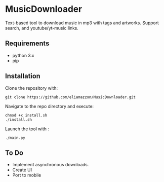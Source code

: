 # MusicDownloader
Text-based tool to download music in mp3 with tags and artworks.
Support search, and youtube/yt-music links.

## Requirements

- python 3.x
- pip

## Installation

Clone the repository with:

```
git clone https://github.com/eliamazzon/MusicDownloader.git
```
Navigate to the repo directory and execute:
```
chmod +x install.sh
./install.sh
```
Launch the tool with :

```
./main.py
```

## To Do
- Implement asynchronous downloads.
- Create UI
- Port to mobile
